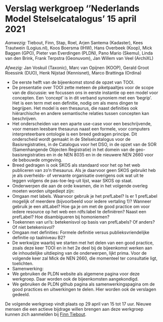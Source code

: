 # Verslag werkgroep ‘’Nederlands Model Stelselcatalogus’ 15 april 2021

*Aanwezig:* Tiebout, Finn, Stap, Roel, Arjen Santema (Kadaster), Kees Trautwein (Logius.nl), Koos Boersma (IHW), Hans Overbeek (Koop), Mick Baggen (GPO), Pieter van Everdingen (PLDN),  Pano Mario (Skemu), Linda van den Brink, Frank Terpstra (Geonuvom), Jan Willem van Veel (ArchiXL)

*Afwezig:* Jan Voskuil (Taxonic), Marc van Opijnen (KOOP), Gerald Groot Roessink (DUO), Henk Nijstad (Kennisnet), Marco Brattinga (Ordina)

*	De eerste helft van de bijeenkomst stond de opzet van TOOI.
*	De presentatie over TOOI zette meteen de piketpaaltjes voor de scope van de discussie: 
we focussen ons in eerste instantie op een model voor concepten. Een ‘concept’ is in dit verband synoniem met een ‘begrip’. Het is een term met een definitie, nodig om als mens dingen te begrijpen. Het model is een thesaurus, die naast definities ook hiërarchische en andere semantische relaties tussen concepten kan beschrijven.
*	Het onderscheiden van een aparte use-case voor een beschrijvende, voor mensen leesbare thesaurus naast een formele, voor computers interpreteerbare ontologie is een breed gedragen principe. Dit onderscheid wordt gemaakt in de Stelselcatalogus voor de Basisregistraties, in de Catalogus voor het DSO, in de opzet van de SOR (Samenhangende Objecten Registratie) in het domein van de geo-basisregistraties en in de NEN 8035 en in de nieuwere NEN 2660 voor de bebouwde omgeving.
*	Breed gedragen is ook SKOS als standaard voor het op het web publiceren van zo’n thesaurus. Als je daarvoor geen SKOS gebruikt heb je als overheids- of verwante organisatie overigens ook wat uit te leggen volgens de pas-toe-leg-uit lijst, waar SKOS op staat.
*	Onderwerpen die aan de orde kwamen, die in het volgende overleg moeten worden uitgediept zijn:
  * Omgaan met labels. Waarvoor gebruik je het prefLabel? Is er 1 prefLabel mogelijk of meerdere (bijvoorbeeld voor iedere vertaling 1)? Wanneer gebruik je een altLabel? Hoe ga je om met de good practice om voor iedere resource op het web een rdfs:label te definiëren? Naast een prefLabel? Hoe disambigueren bij homoniemen? 
  * Toekennen van uri’s: betekenisvol op basis van prefLabels? Of anders? Of niet betekenisvol?
  * Omgaan met definities: Formele definitie versus publieksvriendelijke definitie op taalniveau B2?
*	De werkwijze waarbij we starten met het delen van een good practice, zoals deze keer TOOI en in het 2e deel bij de bijeenkomst werken aan de inhoudelijke uitdieping van de onderwerpen, lijkt prima. Voor de volgende keer zal Mick de NEN 2660, die momenteel ter consultatie ligt, toelichten.
*	Samenwerking:
  * We gebruiken de PLDN website als algemene pagina voor deze werkgroep. Daar worden ook de bijeenkomsten aangekondigd.
  * We gebruiken de PLDN github pagina als samenwerkingspagina om de good practices en uitwerkingen te delen. Hier worden ook de verslagen gedeeld.

De volgende werkgroep vindt plaats op 29 april van 15 tot 17 uur. Nieuwe mensen die een actieve bijdrage willen brengen aan deze werkgroep kunnen zich aanmelden bij [Finn Tiebout](mailto:finn.tibout@kadaster.nl).
